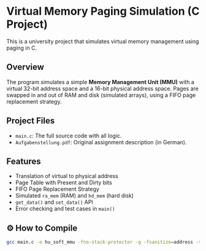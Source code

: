 # Virtual Memory Paging Simulation (C Project)

This is a university project that simulates virtual memory management using paging in C.

## Overview

The program simulates a simple **Memory Management Unit (MMU)** with a virtual 32-bit address space and a 16-bit physical address space. Pages are swapped in and out of RAM and disk (simulated arrays), using a FIFO page replacement strategy.

## Project Files

- `main.c`: The full source code with all logic.
- `Aufgabenstellung.pdf`: Original assignment description (in German).

## Features

- Translation of virtual to physical address
- Page Table with Present and Dirty bits
- FIFO Page Replacement Strategy
- Simulated `ra_mem` (RAM) and `hd_mem` (hard disk)
- `get_data()` and `set_data()` API
- Error checking and test cases in `main()`

## ⚙️ How to Compile

```bash
gcc main.c -o hu_soft_mmu -fno-stack-protector -g -fsanitize=address -std=c11
